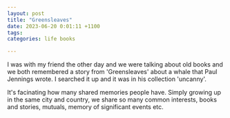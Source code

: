 ```yaml
---
layout: post
title: "Greensleaves"
date: 2023-06-20 0:01:11 +1100
tags: 
categories: life books

---
```


I was with my friend the other day and we were talking about old books and we both remembered a story from 'Greensleaves' about a whale that Paul Jennings wrote. I searched it up and it was in his collection 'uncanny'.

It's facinating how many shared memories people have. Simply growing up in the same city and country, we share so many common interests, books and stories, mutuals, memory of significant events etc.